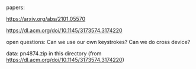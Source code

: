 papers:

https://arxiv.org/abs/2101.05570

https://dl.acm.org/doi/10.1145/3173574.3174220


open questions:
Can we use our own keystrokes?
Can we do cross device?

data:
pn4874.zip in this directory (from https://dl.acm.org/doi/10.1145/3173574.3174220)

